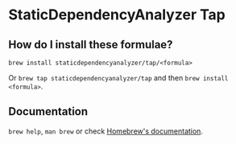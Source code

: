 # StaticDependencyAnalyzer Tap

## How do I install these formulae?

`brew install staticdependencyanalyzer/tap/<formula>`

Or `brew tap staticdependencyanalyzer/tap` and then `brew install <formula>`.

## Documentation

`brew help`, `man brew` or check [Homebrew's documentation](https://docs.brew.sh).
